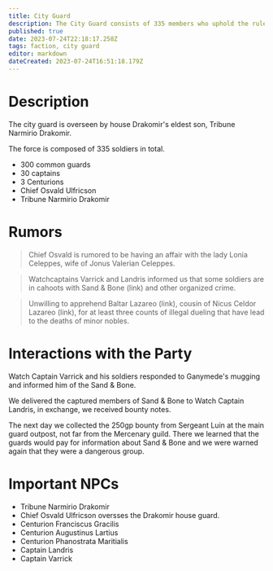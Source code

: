 ```yaml
---
title: City Guard
description: The City Guard consists of 335 members who uphold the rule of law in the city of Cyfaraun.
published: true
date: 2023-07-24T22:18:17.258Z
tags: faction, city guard
editor: markdown
dateCreated: 2023-07-24T16:51:18.179Z
---
```


# Description
The city guard is overseen by house Drakomir's eldest son, Tribune Narmirio Drakomir.

The force is composed of 335 soldiers in total. 
- 300 common guards
- 30 captains 
- 3 Centurions
- Chief Osvald Ulfricson
- Tribune Narmirio Drakomir

# Rumors
> Chief Osvald is rumored to be having an affair with the lady Lonia Celeppes, wife of Jonus Valerian Celeppes. 

> Watchcaptains Varrick and Landris informed us that some soldiers are in cahoots with Sand & Bone (link) and other organized crime. 

> Unwilling to apprehend Baltar Lazareo (link), cousin of Nicus Celdor Lazareo (link), for at least three counts of illegal dueling that have lead to the deaths of minor nobles.

# Interactions with the Party
Watch Captain Varrick and his soldiers responded to Ganymede's mugging and informed him of the Sand & Bone.

We delivered the captured members of Sand & Bone to Watch Captain Landris, in exchange, we received bounty notes.

The next day we collected the 250gp bounty from Sergeant Luin at the main guard outpost, not far from the Mercenary guild. There we learned that the guards would pay for information about Sand & Bone and we were warned again that they were a dangerous group.
# Important NPCs
- Tribune Narmirio Drakomir
- Chief Osvald Ulfricson oversses the Drakomir house guard.
- Centurion Franciscus Gracilis
- Centurion Augustinus Lartius
- Centurion Phanostrata Maritialis
- Captain Landris
- Captain Varrick

